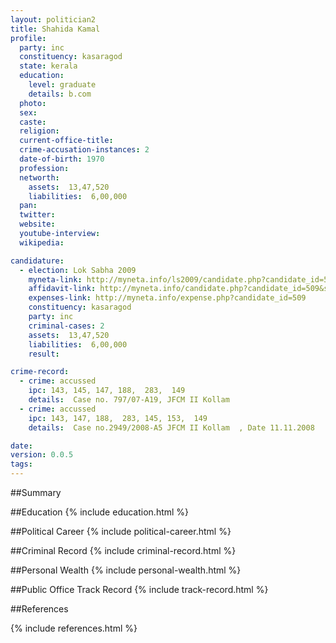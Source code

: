 ```yaml
---
layout: politician2
title: Shahida Kamal
profile: 
  party: inc
  constituency: kasaragod
  state: kerala
  education: 
    level: graduate
    details: b.com
  photo: 
  sex: 
  caste: 
  religion: 
  current-office-title: 
  crime-accusation-instances: 2
  date-of-birth: 1970
  profession: 
  networth: 
    assets:  13,47,520
    liabilities:  6,00,000
  pan: 
  twitter: 
  website: 
  youtube-interview: 
  wikipedia: 

candidature: 
  - election: Lok Sabha 2009
    myneta-link: http://myneta.info/ls2009/candidate.php?candidate_id=509
    affidavit-link: http://myneta.info/candidate.php?candidate_id=509&scan=original
    expenses-link: http://myneta.info/expense.php?candidate_id=509
    constituency: kasaragod 
    party: inc
    criminal-cases: 2
    assets:  13,47,520
    liabilities:  6,00,000
    result:  

crime-record: 
  - crime: accussed
    ipc: 143, 145, 147, 188,  283,  149
    details:  Case no. 797/07-A19, JFCM II Kollam   
  - crime: accussed
    ipc: 143, 147, 188,  283, 145, 153,  149
    details:  Case no.2949/2008-A5 JFCM II Kollam  , Date 11.11.2008  

date: 
version: 0.0.5
tags: 
---
```

##Summary


##Education
{% include education.html %}


##Political Career
{% include political-career.html %}


##Criminal Record
{% include criminal-record.html %}


##Personal Wealth
{% include personal-wealth.html %}


##Public Office Track Record
{% include track-record.html %}


##References


{% include references.html %}